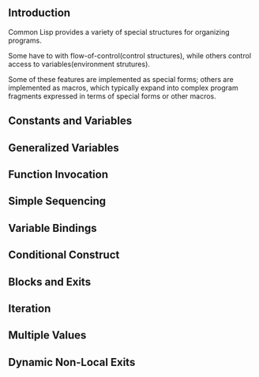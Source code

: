 
## Introduction

Common Lisp provides a variety of special structures for organizing programs.

Some have to with flow-of-control(control structures), while others control access to 
variables(environment strutures).

Some of these features are implemented as special forms; others are implemented as macros,
which typically expand into complex program fragments expressed in terms of special forms
or other macros.

## Constants and Variables


## Generalized Variables


## Function Invocation


## Simple Sequencing


## Variable Bindings


## Conditional Construct


## Blocks and Exits


## Iteration


## Multiple Values


## Dynamic Non-Local Exits

